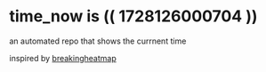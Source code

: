 # time_now is (( 1728126000704 ))

an automated repo that shows the currnent time

inspired by [breakingheatmap](https://github.com/breakingheatmap/breakingheatmap)